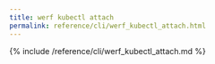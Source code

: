 ```yaml
---
title: werf kubectl attach
permalink: reference/cli/werf_kubectl_attach.html
---
```


{% include /reference/cli/werf_kubectl_attach.md %}
